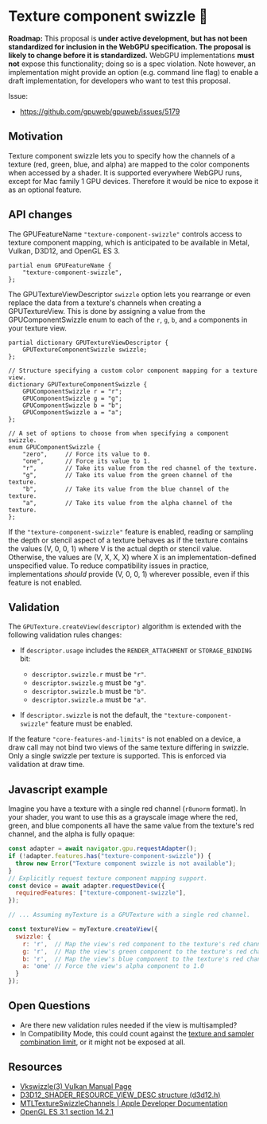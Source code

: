 # Texture component swizzle 🥤

**Roadmap:** This proposal is **under active development, but has not been standardized for inclusion in the WebGPU specification. The proposal is likely to change before it is standardized.** WebGPU implementations **must not** expose this functionality; doing so is a spec violation. Note however, an implementation might provide an option (e.g. command line flag) to enable a draft implementation, for developers who want to test this proposal.

Issue:

- https://github.com/gpuweb/gpuweb/issues/5179


## Motivation

Texture component swizzle lets you to specify how the channels of a texture (red, green, blue, and alpha) are mapped to the color components when accessed by a shader. It is supported everywhere WebGPU runs, except for Mac family 1 GPU devices. Therefore it would be nice to expose it as an optional feature.

## API changes

The GPUFeatureName `"texture-component-swizzle"` controls access to texture component mapping, which is anticipated to be available in Metal, Vulkan, D3D12, and OpenGL ES 3.

```webidl
partial enum GPUFeatureName {
    "texture-component-swizzle",
};
```

The GPUTextureViewDescriptor `swizzle` option lets you rearrange or even replace the data from a texture's channels when creating a GPUTextureView. This is done by assigning a value from the GPUComponentSwizzle enum to each of the `r`, `g`, `b`, and `a` components in your texture view.

```webidl
partial dictionary GPUTextureViewDescriptor {
    GPUTextureComponentSwizzle swizzle;
};

// Structure specifying a custom color component mapping for a texture view.
dictionary GPUTextureComponentSwizzle {
    GPUComponentSwizzle r = "r";
    GPUComponentSwizzle g = "g";
    GPUComponentSwizzle b = "b";
    GPUComponentSwizzle a = "a";
};

// A set of options to choose from when specifying a component swizzle.
enum GPUComponentSwizzle {
    "zero",     // Force its value to 0.
    "one",      // Force its value to 1.
    "r",        // Take its value from the red channel of the texture.
    "g",        // Take its value from the green channel of the texture.
    "b",        // Take its value from the blue channel of the texture.
    "a",        // Take its value from the alpha channel of the texture.
};
```

If the `"texture-component-swizzle"` feature is enabled, reading or sampling the depth or stencil aspect of a texture behaves as if the texture contains the values (V, 0, 0, 1) where V is the actual depth or stencil value. Otherwise, the values are (V, X, X, X) where X is an implementation-defined unspecified value.
To reduce compatibility issues in practice, implementations *should* provide (V, 0, 0, 1) wherever
possible, even if this feature is not enabled.

## Validation

The `GPUTexture.createView(descriptor)` algorithm is extended with the following validation rules changes:

- If `descriptor.usage` includes the `RENDER_ATTACHMENT` or `STORAGE_BINDING` bit:
  - `descriptor.swizzle.r` must be `"r"`.
  - `descriptor.swizzle.g` must be `"g"`.
  - `descriptor.swizzle.b` must be `"b"`.
  - `descriptor.swizzle.a` must be `"a"`.

- If `descriptor.swizzle` is not the default, the `"texture-component-swizzle"` feature must be enabled.

If the feature `"core-features-and-limits"` is not enabled on a device, a draw call may not bind two views of the same texture differing in swizzle. Only a single swizzle per texture is supported. This is enforced via validation at draw time.

## Javascript example

Imagine you have a texture with a single red channel (`r8unorm` format). In your shader, you want to use this as a grayscale image where the red, green, and blue components all have the same value from the texture's red channel, and the alpha is fully opaque:

```js
const adapter = await navigator.gpu.requestAdapter();
if (!adapter.features.has("texture-component-swizzle")) {
  throw new Error("Texture component swizzle is not available");
}
// Explicitly request texture component mapping support.
const device = await adapter.requestDevice({
  requiredFeatures: ["texture-component-swizzle"],
});

// ... Assuming myTexture is a GPUTexture with a single red channel.

const textureView = myTexture.createView({
  swizzle: {
    r: 'r',  // Map the view's red component to the texture's red channel
    g: 'r',  // Map the view's green component to the texture's red channel
    b: 'r',  // Map the view's blue component to the texture's red channel
    a: 'one' // Force the view's alpha component to 1.0
  }
});
```

## Open Questions

- Are there new validation rules needed if the view is multisampled?
- In Compatibility Mode, this could count against the [texture and sampler combination limit](https://github.com/gpuweb/gpuweb/blob/main/proposals/compatibility-mode.md#21-limit-the-number-of-texturesampler-combinations-in-a-stage), or it might not be exposed at all.

## Resources

- [Vkswizzle(3) Vulkan Manual Page](https://registry.khronos.org/vulkan/specs/latest/man/html/VkComponentMapping.html)
- [D3D12_SHADER_RESOURCE_VIEW_DESC structure (d3d12.h)](https://learn.microsoft.com/en-us/windows/win32/api/d3d12/ns-d3d12-d3d12_shader_resource_view_desc)
- [MTLTextureSwizzleChannels | Apple Developer Documentation](https://developer.apple.com/documentation/metal/mtltextureswizzlechannels)
- [OpenGL ES 3.1 section 14.2.1](https://registry.khronos.org/OpenGL/specs/es/3.1/es_spec_3.1.pdf#page=331)
